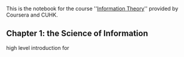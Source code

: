 This is the notebook for the course ''[Information Theory](https://www.coursera.org/learn/information-theory)'' provided by Coursera and CUHK.

## Chapter 1: the Science of Information

high level introduction for 

